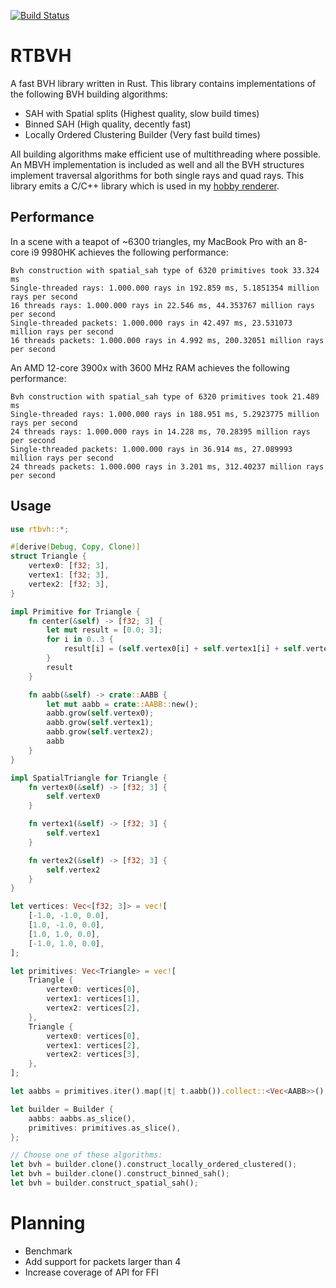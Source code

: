 [![Build Status](https://travis-ci.org/MeirBon/rtbvh.svg?branch=master)](https://travis-ci.org/MeirBon/rtbvh)

# RTBVH
A fast BVH library written in Rust. This library contains implementations of the following BVH building algorithms:
- SAH with Spatial splits (Highest quality, slow build times)
- Binned SAH (High quality, decently fast)
- Locally Ordered Clustering Builder (Very fast build times)

All building algorithms make efficient use of multithreading where possible.
An MBVH implementation is included as well and all the BVH structures implement traversal algorithms for both single rays and quad rays.
This library emits a C/C++ library which is used in my [hobby renderer](https://github.com/meirbon/rendering-fw).

## Performance
In a scene with a teapot of ~6300 triangles, my MacBook Pro with an 8-core i9 9980HK achieves the following performance:
```
Bvh construction with spatial_sah type of 6320 primitives took 33.324 ms
Single-threaded rays: 1.000.000 rays in 192.859 ms, 5.1851354 million rays per second
16 threads rays: 1.000.000 rays in 22.546 ms, 44.353767 million rays per second
Single-threaded packets: 1.000.000 rays in 42.497 ms, 23.531073 million rays per second
16 threads packets: 1.000.000 rays in 4.992 ms, 200.32051 million rays per second
```

An AMD 12-core 3900x with 3600 MHz RAM achieves the following performance:
```
Bvh construction with spatial_sah type of 6320 primitives took 21.489 ms
Single-threaded rays: 1.000.000 rays in 188.951 ms, 5.2923775 million rays per second
24 threads rays: 1.000.000 rays in 14.228 ms, 70.28395 million rays per second
Single-threaded packets: 1.000.000 rays in 36.914 ms, 27.089993 million rays per second
24 threads packets: 1.000.000 rays in 3.201 ms, 312.40237 million rays per second
```

## Usage

```rust
use rtbvh::*;

#[derive(Debug, Copy, Clone)]
struct Triangle {
    vertex0: [f32; 3],
    vertex1: [f32; 3],
    vertex2: [f32; 3],
}

impl Primitive for Triangle {
    fn center(&self) -> [f32; 3] {
        let mut result = [0.0; 3];
        for i in 0..3 {
            result[i] = (self.vertex0[i] + self.vertex1[i] + self.vertex2[i]) / 3.0;
        }
        result
    }

    fn aabb(&self) -> crate::AABB {
        let mut aabb = crate::AABB::new();
        aabb.grow(self.vertex0);
        aabb.grow(self.vertex1);
        aabb.grow(self.vertex2);
        aabb
    }
}

impl SpatialTriangle for Triangle {
    fn vertex0(&self) -> [f32; 3] {
        self.vertex0
    }

    fn vertex1(&self) -> [f32; 3] {
        self.vertex1
    }

    fn vertex2(&self) -> [f32; 3] {
        self.vertex2
    }
}

let vertices: Vec<[f32; 3]> = vec![
    [-1.0, -1.0, 0.0],
    [1.0, -1.0, 0.0],
    [1.0, 1.0, 0.0],
    [-1.0, 1.0, 0.0],
];

let primitives: Vec<Triangle> = vec![
    Triangle {
        vertex0: vertices[0],
        vertex1: vertices[1],
        vertex2: vertices[2],
    },
    Triangle {
        vertex0: vertices[0],
        vertex1: vertices[2],
        vertex2: vertices[3],
    },
];

let aabbs = primitives.iter().map(|t| t.aabb()).collect::<Vec<AABB>>();

let builder = Builder {
    aabbs: aabbs.as_slice(),
    primitives: primitives.as_slice(),
};

// Choose one of these algorithms:
let bvh = builder.clone().construct_locally_ordered_clustered();
let bvh = builder.clone().construct_binned_sah();
let bvh = builder.construct_spatial_sah();
```

# Planning
- Benchmark
- Add support for packets larger than 4
- Increase coverage of API for FFI